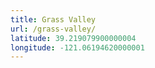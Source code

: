 ```yaml
---
title: Grass Valley
url: /grass-valley/
latitude: 39.219079900000004
longitude: -121.06194620000001
---
```

